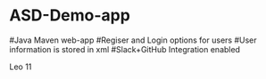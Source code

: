 


# ASD-Demo-app
#Java Maven web-app
#Regiser and Login options for users
#User information is stored in xml
#Slack+GitHub Integration enabled

  Leo 11  


